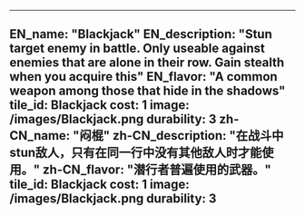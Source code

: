 ---

EN_name: "Blackjack"
EN_description: "Stun target enemy in battle. Only useable against enemies that are alone in their row. Gain stealth when you acquire this"
EN_flavor: "A common weapon among those that hide in the shadows"
tile_id: Blackjack
cost: 1
image: /images/Blackjack.png
durability: 3
zh-CN_name: "闷棍"
zh-CN_description: "在战斗中stun敌人，只有在同一行中没有其他敌人时才能使用。"
zh-CN_flavor: "潜行者普遍使用的武器。"
tile_id: Blackjack
cost: 1
image: /images/Blackjack.png
durability: 3
---